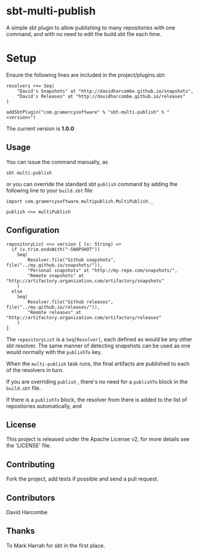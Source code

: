 sbt-multi-publish
=================

A simple sbt plugin to allow publishing to many repositories with one command, and with no need to edit the build.sbt file each time.

# Setup

Ensure the following lines are included in the project/plugins.sbt:

	resolvers ++= Seq(
		"David's Snapshots" at "http://davidharcombe.github.io/snapshots",
		"David's Releases" at "http://davidharcombe.github.io/releases"
	)

	addSbtPlugin("com.gramercysoftware" % "sbt-multi-publish" % "<version>")
	
The current version is **1.0.0**

## Usage ##

You can issue the command manually, as

	sbt multi-publish
	
or you can override the standard sbt `publish` command by adding the following line to your `build.sbt` file:

    import com.gramercysoftware.multipublish.MultiPublish._

	publish <<= multiPublish

## Configuration ##

```
repositoryList <<= version { (v: String) =>
  if (v.trim.endsWith("-SNAPSHOT"))
    Seq(
        Resolver.file("Github snapshots", file("../my.github.io/snapshots/")),
        "Personal snapshots" at "http://my.repo.com/snapshots/",
        "Remote snapshots" at "http://artifactory.organization.com/artifactory/snapshots"
    )
  else
    Seq(
        Resolver.file("Github releases", file("../my.github.io/releases/")),
        "Remote releases" at "http://artifactory.organization.com/artifactory/releases"
    )
}
```

The `repositoryList` is a `Seq[Resolver]`, each defined as would be any other sbt resolver. The same manner of detecting snapshots can be used as one would normally with the `publishTo` key.

When the `multi-publish` task runs, the final artifacts are published to each of the resolvers in turn.

If you are overriding `publish`	, there's no need for a `publishTo` block in the `build.sbt` file.

If there is a `publishTo` block, the resolver from there is added to the list of repositories automatically, and 

## License

This project is released under the Apache License v2, for more details see the 'LICENSE' file.

## Contributing

Fork the project, add tests if possible and send a pull request.

## Contributors

David Harcombe

## Thanks

To Mark Harrah for sbt in the first place.